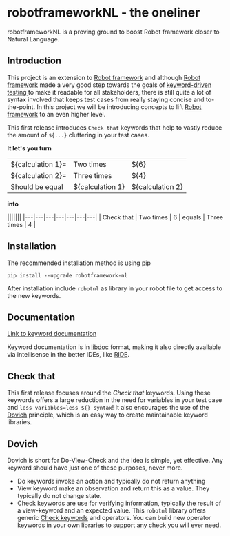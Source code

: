 # robotframeworkNL - the oneliner
robotframeworkNL is a proving ground to boost Robot framework closer to Natural Language.

## Introduction
This project is an extension to [Robot framework](https://robotframework.org/) and although [Robot framework](https://robotframework.org/) made a very good step towards the goals of [keyword-driven testing ](https://en.wikipedia.org/wiki/Keyword-driven_testing) to make it readable for all stakeholders, there is still quite a lot of syntax involved that keeps test cases from really staying concise and to-the-point. In this project we will be introducing concepts to lift [Robot framework](https://robotframework.org/) to an even higher level.

This first release introduces ``Check that`` keywords that help to vastly reduce the amount of ``${...}`` cluttering in your test cases.

**It let's you turn**

||||
|---|---|---|
| ${calculation 1}= | Two times    | ${6} |
| ${calculation 2}= | Three times  | ${4} |
| Should be equal   | ${calculation 1} |  ${calculation 2} |

**into**

|||||||
|---|---|---|---|---|---|---|
| Check that | Two times | 6 | equals | Three times | 4 |

## Installation
The recommended installation method is using [pip](http://pip-installer.org)

    pip install --upgrade robotframework-nl

After installation include `robotnl` as library in your robot file to get access to the new keywords.  

## Documentation
[Link to keyword documentation](https://htmlpreview.github.io?https://github.com/JFoederer/robotframeworkNL/blob/main/robotnl-libdoc.html)

Keyword documentation is in [libdoc](http://robotframework.org/robotframework/latest/RobotFrameworkUserGuide.html#libdoc) format, making it also directly available via intellisense in the better IDEs, like [RIDE](https://github.com/robotframework/RIDE/wiki).

## Check that
This first release focuses around the *Check that* keywords. Using these keywords offers a large reduction in the need for variables in your test case and ``less variables=less ${} syntax``! It also encourages the use of the [Dovich](#dovich) principle, which is an easy way to create maintainable keyword libraries.

## Dovich
Dovich is short for Do-View-Check and the idea is simple, yet effective. Any keyword should have just one of these purposes, never more.
- Do keywords invoke an action and typically do not return anything
- View keyword make an observation and return this as a value. They typically do not change state.
- Check keywords are use for verifying information, typically the result of a view-keyword and an expected value. This `robotnl` library offers generic [Check keywords](#check-that) and operators. You can build new operator keywords in your own libraries to support any check you will ever need. 
